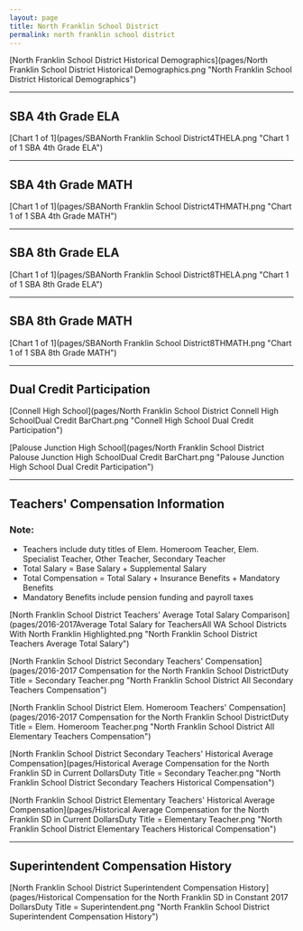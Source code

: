 ```yaml
---
layout: page
title: North Franklin School District
permalink: north franklin school district
---
```



[North Franklin School District Historical Demographics](pages/North Franklin School District Historical Demographics.png "North Franklin School District Historical Demographics")

___

## SBA 4th Grade ELA

[Chart 1 of 1](pages/SBANorth Franklin School District4THELA.png "Chart 1 of 1 SBA 4th Grade ELA")


___

## SBA 4th Grade MATH

[Chart 1 of 1](pages/SBANorth Franklin School District4THMATH.png "Chart 1 of 1 SBA 4th Grade MATH")


___

## SBA 8th Grade ELA

[Chart 1 of 1](pages/SBANorth Franklin School District8THELA.png "Chart 1 of 1 SBA 8th Grade ELA")


___

## SBA 8th Grade MATH

[Chart 1 of 1](pages/SBANorth Franklin School District8THMATH.png "Chart 1 of 1 SBA 8th Grade MATH")


___

## Dual Credit Participation

[Connell High School](pages/North Franklin School District Connell High SchoolDual Credit BarChart.png "Connell High School Dual Credit Participation")

[Palouse Junction High School](pages/North Franklin School District Palouse Junction High SchoolDual Credit BarChart.png "Palouse Junction High School Dual Credit Participation")


___

## Teachers' Compensation Information
### Note:
- Teachers include duty titles of Elem. Homeroom Teacher, Elem. Specialist Teacher, Other Teacher, Secondary Teacher
- Total Salary = Base Salary + Supplemental Salary
- Total Compensation = Total Salary + Insurance Benefits + Mandatory Benefits
- Mandatory Benefits include pension funding and payroll taxes

[North Franklin School District Teachers' Average Total Salary Comparison](pages/2016-2017Average Total Salary for TeachersAll WA School Districts With North Franklin Highlighted.png "North Franklin School District Teachers Average Total Salary")

[North Franklin School District Secondary Teachers' Compensation](pages/2016-2017 Compensation for the North Franklin School DistrictDuty Title = Secondary Teacher.png "North Franklin School District All Secondary Teachers Compensation")

[North Franklin School District Elem. Homeroom Teachers' Compensation](pages/2016-2017 Compensation for the North Franklin School DistrictDuty Title = Elem. Homeroom Teacher.png "North Franklin School District All Elementary Teachers Compensation")

[North Franklin School District Secondary Teachers' Historical Average Compensation](pages/Historical Average Compensation for the North Franklin SD in Current DollarsDuty Title = Secondary Teacher.png "North Franklin School District Secondary Teachers Historical Compensation")

[North Franklin School District Elementary Teachers' Historical Average Compensation](pages/Historical Average Compensation for the North Franklin SD in Current DollarsDuty Title = Elementary Teacher.png "North Franklin School District Elementary Teachers Historical Compensation")


___

## Superintendent Compensation History

[North Franklin School District Superintendent Compensation History](pages/Historical Compensation for the North Franklin SD in Constant 2017 DollarsDuty Title = Superintendent.png "North Franklin School District Superintendent Compensation History")

